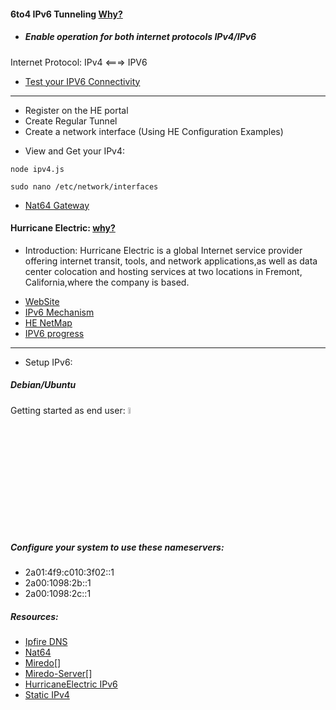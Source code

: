 #### 6to4 IPv6 Tunneling [Why?](https://www.internetsociety.org/resources/deploy360/2013/ipv6-address-planning-guidelines-for-ipv6-address-allocation/)

* ##### Enable operation for both internet protocols IPv4/IPv6 
Internet Protocol: IPv4 <===> IPV6
* [Test your IPV6 Connectivity](https://test-ipv6.com/)

---

* Register on the HE portal
* Create Regular Tunnel
* Create a network interface (Using HE Configuration Examples)

- View and Get your IPv4:
```
node ipv4.js
```

```
sudo nano /etc/network/interfaces
```
* [Nat64 Gateway](https://nat64.net/)

#### Hurricane Electric: [why?](https://ipv6.he.net/statistics/)
- Introduction:
Hurricane Electric is a global Internet service provider offering internet transit, tools, and network applications,as well as data center colocation and hosting services at two locations in Fremont, California,where the company is based.
* [WebSite](http://he.net/)
* [IPv6 Mechanism](https://en.wikipedia.org/wiki/IPv6_transition_mechanism)
* [HE NetMap](http://he.net/HurricaneElectricNetworkMap.pdf)
* [IPV6 progress ](https://bgp.he.net/ipv6-progress-report.cgi)
---

* Setup IPv6:
##### Debian/Ubuntu 
Getting started as end user:
<img src="https://github.com/universalbit-dev/HArmadillium/blob/main/docs/assets/images/.png" width="5%" />

##### Configure your system to use these nameservers:
* 2a01:4f9:c010:3f02::1
* 2a00:1098:2b::1
* 2a00:1098:2c::1



##### Resources:
* [Ipfire DNS](https://www.ipfire.org/docs/dns/public-servers)
* [Nat64](https://nat64.net/)
* [Miredo](https://www.systutorials.com/docs/linux/man/5-miredo.conf/)[]
* [Miredo-Server](https://www.systutorials.com/docs/linux/man/8-miredo-server/)[]
* [HurricaneElectric IPv6](https://www.tunnelbroker.net/)
* [Static IPv4](https://www.cyberciti.biz/faq/add-configure-set-up-static-ip-address-)
